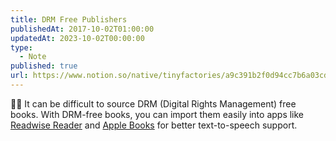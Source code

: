 ```yaml
---
title: DRM Free Publishers
publishedAt: 2017-10-02T01:00:00
updatedAt: 2023-10-02T00:00:00
type:
  - Note
published: true
url: https://www.notion.so/native/tinyfactories/a9c391b2f0d94cc7b6a03cd9a7a4083f?v=65d645341e5f408eb9939003e6e98b7a&deepLinkOpenNewTab=true
---
```

👋🏻 It can be difficult to source DRM (Digital Rights Management) free books. With DRM-free books, you can import them easily into apps like [Readwise Reader](https://readwise.io/read) and [Apple Books](https://www.apple.com/apple-books/) for better text-to-speech support.